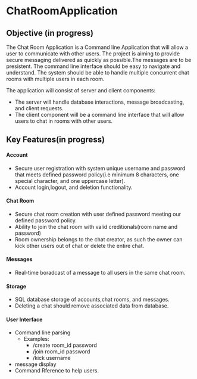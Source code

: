 # ChatRoomApplication

## Objective (in progress)
The Chat Room Application is a Command line Application that will allow a user to communicate with other users. The project is aiming to provide secure messaging delivered as quickly as possible.The messages are to be presistent. The command line interface should be easy to navigate and understand. The system should be able to handle multiple concurrent chat rooms with multiple users in each room.

The application will consist of server and client components: 
* The server will handle database interactions, message broadcasting, and client requests. 
* The client component will be a command line interface that will allow users to chat in rooms with other users. 

## Key Features(in progress)
#### Account
* Secure user registration with system unique username and password that meets defined password policy(i.e minimum 8 characters, one special character, and one uppercase letter).
* Account login,logout, and deletion functionality.
#### Chat Room
* Secure chat room creation with user defined password meeting our defined password policy.
* Ability to join the chat room with valid creditionals(room name and password)
* Room ownership belongs to the chat creator, as such the owner can kick other users out of chat or delete the entire chat.
#### Messages
* Real-time boradcast of a message to all users in the same chat room.
#### Storage
* SQL database storage of accounts,chat rooms, and messages.
* Deleting a chat should remove associated data from database.
#### User Interface
* Command line parsing
  * Examples:
    * /create room_id password
    * /join room_id password
    * /kick username
* message display
* Command Rference to help users.
